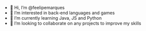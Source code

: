 - 👋 Hi, I’m @feelipemarques
- 👀 I’m interested in back-end languages and games
- 🌱 I’m currently learning Java, JS and Python
- 💞️ I’m looking to collaborate on any projects to improve my skills

<!---
feelipemarques/feelipemarques is a ✨ special ✨ repository because its `README.md` (this file) appears on your GitHub profile.
You can click the Preview link to take a look at your changes.
--->
